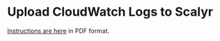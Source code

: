 # Upload CloudWatch Logs to Scalyr

[Instructions are here](StreamingLogsfromCloudWatchtoScalyr.pdf) in PDF format.